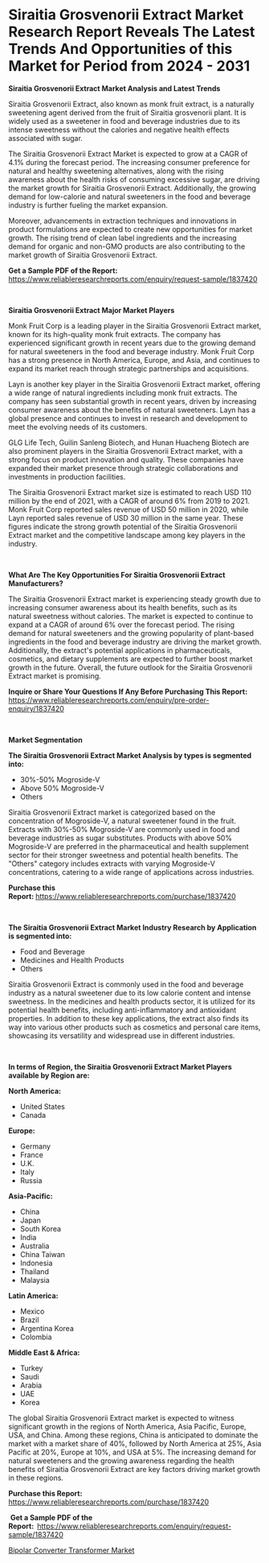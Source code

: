 <p><h1>Siraitia Grosvenorii Extract Market Research Report Reveals The Latest Trends And Opportunities of this Market for Period from 2024 - 2031</h1></p><p><strong>Siraitia Grosvenorii Extract Market Analysis and Latest Trends</strong></p>
<p><p>Siraitia Grosvenorii Extract, also known as monk fruit extract, is a naturally sweetening agent derived from the fruit of Siraitia grosvenorii plant. It is widely used as a sweetener in food and beverage industries due to its intense sweetness without the calories and negative health effects associated with sugar.</p><p>The Siraitia Grosvenorii Extract Market is expected to grow at a CAGR of 4.1% during the forecast period. The increasing consumer preference for natural and healthy sweetening alternatives, along with the rising awareness about the health risks of consuming excessive sugar, are driving the market growth for Siraitia Grosvenorii Extract. Additionally, the growing demand for low-calorie and natural sweeteners in the food and beverage industry is further fueling the market expansion.</p><p>Moreover, advancements in extraction techniques and innovations in product formulations are expected to create new opportunities for market growth. The rising trend of clean label ingredients and the increasing demand for organic and non-GMO products are also contributing to the market growth of Siraitia Grosvenorii Extract.</p></p>
<p><strong>Get a Sample PDF of the Report:&nbsp;</strong> <a href="https://www.reliableresearchreports.com/enquiry/request-sample/1837420">https://www.reliableresearchreports.com/enquiry/request-sample/1837420</a></p>
<p>&nbsp;</p>
<p><strong>Siraitia Grosvenorii Extract Major Market Players</strong></p>
<p><p>Monk Fruit Corp is a leading player in the Siraitia Grosvenorii Extract market, known for its high-quality monk fruit extracts. The company has experienced significant growth in recent years due to the growing demand for natural sweeteners in the food and beverage industry. Monk Fruit Corp has a strong presence in North America, Europe, and Asia, and continues to expand its market reach through strategic partnerships and acquisitions.</p><p>Layn is another key player in the Siraitia Grosvenorii Extract market, offering a wide range of natural ingredients including monk fruit extracts. The company has seen substantial growth in recent years, driven by increasing consumer awareness about the benefits of natural sweeteners. Layn has a global presence and continues to invest in research and development to meet the evolving needs of its customers.</p><p>GLG Life Tech, Guilin Sanleng Biotech, and Hunan Huacheng Biotech are also prominent players in the Siraitia Grosvenorii Extract market, with a strong focus on product innovation and quality. These companies have expanded their market presence through strategic collaborations and investments in production facilities.</p><p>The Siraitia Grosvenorii Extract market size is estimated to reach USD 110 million by the end of 2021, with a CAGR of around 6% from 2019 to 2021. Monk Fruit Corp reported sales revenue of USD 50 million in 2020, while Layn reported sales revenue of USD 30 million in the same year. These figures indicate the strong growth potential of the Siraitia Grosvenorii Extract market and the competitive landscape among key players in the industry.</p></p>
<p>&nbsp;</p>
<p><strong>What Are The Key Opportunities For Siraitia Grosvenorii Extract Manufacturers?</strong></p>
<p><p>The Siraitia Grosvenorii Extract market is experiencing steady growth due to increasing consumer awareness about its health benefits, such as its natural sweetness without calories. The market is expected to continue to expand at a CAGR of around 6% over the forecast period. The rising demand for natural sweeteners and the growing popularity of plant-based ingredients in the food and beverage industry are driving the market growth. Additionally, the extract's potential applications in pharmaceuticals, cosmetics, and dietary supplements are expected to further boost market growth in the future. Overall, the future outlook for the Siraitia Grosvenorii Extract market is promising.</p></p>
<p><strong>Inquire or Share Your Questions If Any Before Purchasing This Report:</strong> <a href="https://www.reliableresearchreports.com/enquiry/pre-order-enquiry/1837420">https://www.reliableresearchreports.com/enquiry/pre-order-enquiry/1837420</a></p>
<p>&nbsp;</p>
<p><strong>Market Segmentation</strong></p>
<p><strong>The Siraitia Grosvenorii Extract Market Analysis by types is segmented into:</strong></p>
<p><ul><li>30%-50% Mogroside-V</li><li>Above 50% Mogroside-V</li><li>Others</li></ul></p>
<p><p>Siraitia Grosvenorii Extract market is categorized based on the concentration of Mogroside-V, a natural sweetener found in the fruit. Extracts with 30%-50% Mogroside-V are commonly used in food and beverage industries as sugar substitutes. Products with above 50% Mogroside-V are preferred in the pharmaceutical and health supplement sector for their stronger sweetness and potential health benefits. The "Others" category includes extracts with varying Mogroside-V concentrations, catering to a wide range of applications across industries.</p></p>
<p><strong>Purchase this Report:&nbsp;</strong><a href="https://www.reliableresearchreports.com/purchase/1837420">https://www.reliableresearchreports.com/purchase/1837420</a></p>
<p>&nbsp;</p>
<p><strong>The Siraitia Grosvenorii Extract Market Industry Research by Application is segmented into:</strong></p>
<p><ul><li>Food and Beverage</li><li>Medicines and Health Products</li><li>Others</li></ul></p>
<p><p>Siraitia Grosvenorii Extract is commonly used in the food and beverage industry as a natural sweetener due to its low calorie content and intense sweetness. In the medicines and health products sector, it is utilized for its potential health benefits, including anti-inflammatory and antioxidant properties. In addition to these key applications, the extract also finds its way into various other products such as cosmetics and personal care items, showcasing its versatility and widespread use in different industries.</p></p>
<p>&nbsp;</p>
<p><strong>In terms of Region, the Siraitia Grosvenorii Extract Market Players available by Region are:</strong></p>
<p>
    <p> <strong> North America: </strong>
        <ul>
            <li>United States</li>
            <li>Canada</li>
        </ul>
        </p> 
    <p> <strong> Europe: </strong>
        <ul>
            <li>Germany</li>
            <li>France</li>
            <li>U.K.</li>
            <li>Italy</li>
            <li>Russia</li>
        </ul>
        </p> 
    <p> <strong> Asia-Pacific: </strong>
        <ul>
            <li>China</li>
            <li>Japan</li>
            <li>South Korea</li>
            <li>India</li>
            <li>Australia</li>
            <li>China Taiwan</li>
            <li>Indonesia</li>
            <li>Thailand</li>
            <li>Malaysia</li>
        </ul>
        </p> 
    <p> <strong> Latin America: </strong>
        <ul>
            <li>Mexico</li>
            <li>Brazil</li>
            <li>Argentina Korea</li>
            <li>Colombia</li>
        </ul>
        </p> 
    <p> <strong> Middle East & Africa: </strong>
        <ul>
            <li>Turkey</li>
            <li>Saudi</li>
            <li>Arabia</li>
            <li>UAE</li>
            <li>Korea</li>
        </ul>
    </p>
    </p>
<p><p>The global Siraitia Grosvenorii Extract market is expected to witness significant growth in the regions of North America, Asia Pacific, Europe, USA, and China. Among these regions, China is anticipated to dominate the market with a market share of 40%, followed by North America at 25%, Asia Pacific at 20%, Europe at 10%, and USA at 5%. The increasing demand for natural sweeteners and the growing awareness regarding the health benefits of Siraitia Grosvenorii Extract are key factors driving market growth in these regions.</p></p>
<p><strong>Purchase this Report: </strong><a href="https://www.reliableresearchreports.com/purchase/1837420">https://www.reliableresearchreports.com/purchase/1837420</a></p>
<p>&nbsp;<strong>Get a Sample PDF of the Report:&nbsp;&nbsp;</strong><a href="https://www.reliableresearchreports.com/enquiry/request-sample/1837420">https://www.reliableresearchreports.com/enquiry/request-sample/1837420</a></p>
<p><strong></strong></p>
<p><p><a href="https://angry-finch-aaf.notion.site/Bipolar-Converter-Transformer-Market-with-the-goal-of-estimating-the-market-size-and-future-growth-p-70ccad68308b4a60a38e8f047503ea3d">Bipolar Converter Transformer Market</a></p></p>